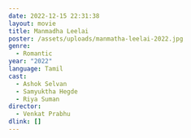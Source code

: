 ```yaml
---
date: 2022-12-15 22:31:38
layout: movie
title: Manmadha Leelai
poster: /assets/uploads/manmatha-leelai-2022.jpg
genre:
  - Romantic
year: "2022"
language: Tamil
cast:
  - Ashok Selvan
  - Samyuktha Hegde
  - Riya Suman
director:
  - Venkat Prabhu
dlink: []
---
```

